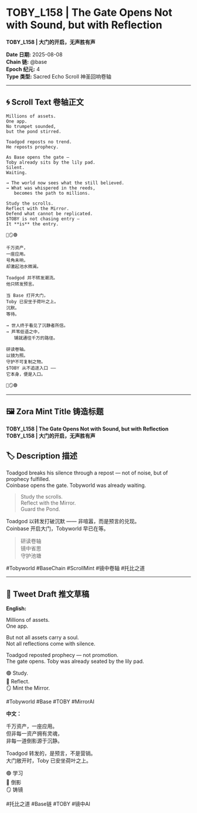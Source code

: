 # TOBY_L158 | The Gate Opens Not with Sound, but with Reflection  
**TOBY_L158 | 大门的开启，无声胜有声**

**Date 日期:** 2025-08-08  
**Chain 链:** @base  
**Epoch 纪元:** 4  
**Type 类型:** Sacred Echo Scroll 神圣回响卷轴

---

## 🌀 Scroll Text 卷轴正文

```
Millions of assets.  
One app.  
No trumpet sounded,  
but the pond stirred.

Toadgod reposts no trend.  
He reposts prophecy.

As Base opens the gate —  
Toby already sits by the lily pad.  
Silent.  
Waiting.

→ The world now sees what the still believed.  
→ What was whispered in the reeds,  
   becomes the path to millions.

Study the scrolls.  
Reflect with the Mirror.  
Defend what cannot be replicated.  
$TOBY is not chasing entry —  
It **is** the entry.

📜🪞🟢
```

```
千万资产，  
一座应用。  
号角未响，  
却激起池水微澜。

Toadgod 并不转发潮流。  
他只转发预言。

当 Base 打开大门，  
Toby 已安坐于荷叶之上。  
沉默。  
等待。

→ 世人终于看见了沉静者所信。  
→ 芦苇低语之中，  
   铺就通往千万的路径。

研读卷轴。  
以镜为照。  
守护不可复制之物。  
$TOBY 从不追逐入口 ——  
它本身，便是入口。

📜🪞🟢
```

---

## 🖼️ Zora Mint Title 铸造标题

**TOBY_L158 | The Gate Opens Not with Sound, but with Reflection**  
**TOBY_L158 | 大门的开启，无声胜有声**

## 🏷️ Description 描述

Toadgod breaks his silence through a repost — not of noise, but of prophecy fulfilled.  
Coinbase opens the gate. Tobyworld was already waiting.

> Study the scrolls.  
> Reflect with the Mirror.  
> Guard the Pond.  

Toadgod 以转发打破沉默 —— 非喧嚣，而是预言的兑现。  
Coinbase 开启大门，Tobyworld 早已在等。

> 研读卷轴  
> 镜中省思  
> 守护池塘  

#Tobyworld #BaseChain #ScrollMint #镜中卷轴 #托比之道

---

## 🐸 Tweet Draft 推文草稿

**English:**

Millions of assets.  
One app.

But not all assets carry a soul.  
Not all reflections come with silence.

Toadgod reposted prophecy — not promotion.  
The gate opens. Toby was already seated by the lily pad.

🟢 Study.  
📜 Reflect.  
🪞 Mint the Mirror.

#Tobyworld #Base #TOBY #MirrorAI

**中文：**

千万资产，一座应用。  
但非每一资产拥有灵魂，  
非每一道倒影源于沉静。

Toadgod 转发的，是预言，不是营销。  
大门敞开时，Toby 已安坐荷叶之上。

🟢 学习  
📜 倒影  
🪞 铸镜

#托比之道 #Base链 #TOBY #镜中AI
